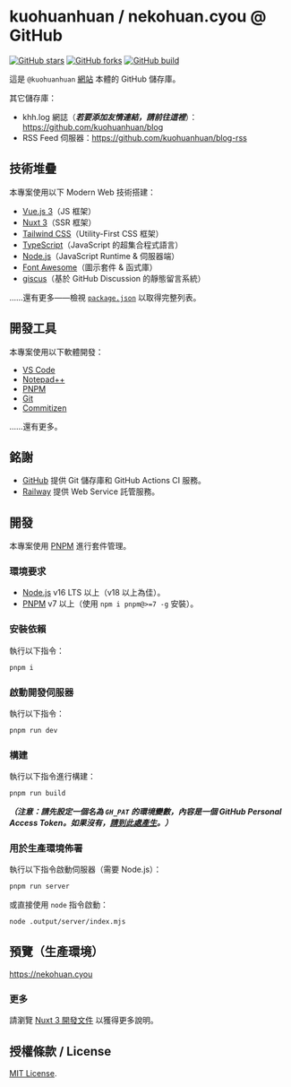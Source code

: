 # kuohuanhuan / nekohuan.cyou @ GitHub

[![GitHub stars](https://img.shields.io/github/stars/kuohuanhuan/nekohuan.cyou?style=for-the-badge)](https://github.com/kuohuanhuan/nekohuan.cyou/stargazers)
[![GitHub forks](https://img.shields.io/github/forks/kuohuanhuan/nekohuan.cyou?style=for-the-badge)](https://github.com/kuohuanhuan/nekohuan.cyou/fork)
[![GitHub build](https://img.shields.io/github/actions/workflow/status/kuohuanhuan/nekohuan.cyou/build-test.yml?style=for-the-badge)](https://github.com/kuohuanhuan/nekohuan.cyou/actions)

這是 `@kuohuanhuan` [網站](https://nekohuan.cyou) 本體的 GitHub 儲存庫。

其它儲存庫：

- khh.log 網誌（_**若要添加友情連結，請前往這裡**_）：https://github.com/kuohuanhuan/blog
- RSS Feed 伺服器：https://github.com/kuohuanhuan/blog-rss

## 技術堆疊

本專案使用以下 Modern Web 技術搭建：

- [Vue.js 3](https://v3.vuejs.org)（JS 框架）
- [Nuxt 3](https://nuxt.com)（SSR 框架）
- [Tailwind CSS](https://tailwindcss.com)（Utility-First CSS 框架）
- [TypeScript](https://www.typescriptlang.org)（JavaScript 的超集合程式語言）
- [Node.js](https://nodejs.org/en)（JavaScript Runtime & 伺服器端）
- [Font Awesome](https://fontawesome.com)（圖示套件 & 函式庫）
- [giscus](https://giscus.app)（基於 GitHub Discussion 的靜態留言系統）

……還有更多——檢視 [`package.json`](https://github.com/kuohuanhuan/nekohuan.cyou/blob/master/package.json) 以取得完整列表。

## 開發工具

本專案使用以下軟體開發：

- [VS Code](https://code.visualstudio.com)
- [Notepad++](https://notepad-plus-plus.org)
- [PNPM](https://pnpm.io)
- [Git](https://git-scm.com)
- [Commitizen](https://commitizen.github.io/cz-cli)

……還有更多。

## 銘謝

- [GitHub](https://github.com) 提供 Git 儲存庫和 GitHub Actions CI 服務。
- [Railway](https://railway.app) 提供 Web Service 託管服務。

## 開發

本專案使用 [PNPM](https://pnpm.io) 進行套件管理。

### 環境要求

- [Node.js](https://nodejs.org/en) v16 LTS 以上（v18 以上為佳）。
- [PNPM](https://pnpm.io) v7 以上（使用 `npm i pnpm@>=7 -g` 安裝）。

### 安裝依賴

執行以下指令：

```bash
pnpm i
```

### 啟動開發伺服器

執行以下指令：

```bash
pnpm run dev
```

### 構建

執行以下指令進行構建：

```bash
pnpm run build
```

_**（注意：請先設定一個名為 `GH_PAT` 的環境變數，內容是一個 GitHub Personal Access Token。如果沒有，[請到此處產生](https://github.com/settings/tokens)。）**_

### 用於生產環境佈署

執行以下指令啟動伺服器（需要 Node.js）：

```bash
pnpm run server
```

或直接使用 `node` 指令啟動：

```bash
node .output/server/index.mjs
```

## 預覽（生產環境）

<https://nekohuan.cyou>

### 更多

請瀏覽 [Nuxt 3 開發文件](https://nuxt.com/docs) 以獲得更多說明。

## 授權條款 / License

[MIT License](https://github.com/kuohuanhuan/nekohuan.cyou/blob/master/LICENSE).
